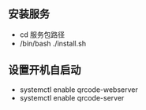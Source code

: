 ## 安装服务
- cd 服务包路径
- /bin/bash ./install.sh

## 设置开机自启动
- systemctl enable qrcode-webserver
- systemctl enable qrcode-server
